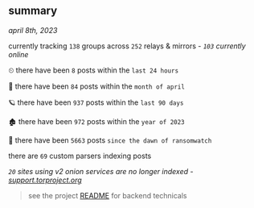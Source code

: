 
## summary
_april 8th, 2023_

currently tracking `138` groups across `252` relays & mirrors - _`103` currently online_

⏲ there have been `8` posts within the `last 24 hours`

🦈 there have been `84` posts within the `month of april`

🪐 there have been `937` posts within the `last 90 days`

🏚 there have been `972` posts within the `year of 2023`

🦕 there have been `5663` posts `since the dawn of ransomwatch`

there are `69` custom parsers indexing posts

_`20` sites using v2 onion services are no longer indexed - [support.torproject.org](https://support.torproject.org/onionservices/v2-deprecation/)_

> see the project [README](https://github.com/joshhighet/ransomwatch#ransomwatch--) for backend technicals
